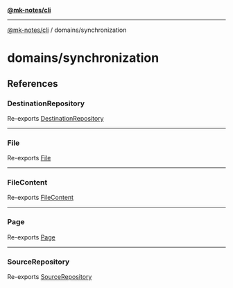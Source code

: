[**@mk-notes/cli**](../../README.md)

***

[@mk-notes/cli](../../README.md) / domains/synchronization

# domains/synchronization

## References

### DestinationRepository

Re-exports [DestinationRepository](../interfaces/DestinationRepository.md)

***

### File

Re-exports [File](../interfaces/File.md)

***

### FileContent

Re-exports [FileContent](../type-aliases/FileContent.md)

***

### Page

Re-exports [Page](../interfaces/Page.md)

***

### SourceRepository

Re-exports [SourceRepository](../interfaces/SourceRepository.md)
